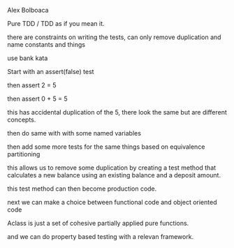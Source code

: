 Alex Bolboaca

Pure TDD / TDD as if you mean it.

there are constraints on writing the tests, can only remove duplication and name constants and things

use bank kata

Start with an assert(false) test

then assert 2 = 5

then assert 0 + 5 = 5

this has accidental duplication of the 5, there look the same but are different concepts.

then do same with with some named variables

then add some more tests for the same things based on equivalence partitioning

this allows us to remove some duplication by creating a test method that calculates a new balance using an existing balance and a deposit amount.

this test method can then become production code.

next we can make a choice between functional code and object oriented code

Aclass is just a set of cohesive partially applied pure functions.

and we can do property based testing with a relevan framework.

